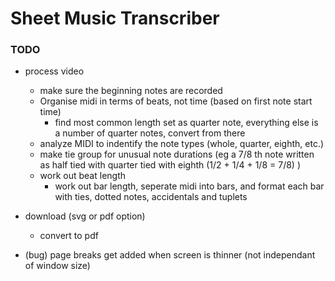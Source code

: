 # Sheet Music Transcriber

### TODO
- process video
  - make sure the beginning notes are recorded
  - Organise midi in terms of beats, not time (based on first note start time)
    - find most common length set as quarter note, everything else is a number of quarter notes, convert from there
  - analyze MIDI to indentify the note types (whole, quarter, eighth, etc.)
  - make tie group for unusual note durations (eg a 7/8 th note written as half tied with quarter tied with eighth (1/2 + 1/4 + 1/8 = 7/8) )
  - work out beat length
    - work out bar length, seperate midi into bars, and format each bar with ties, dotted notes, accidentals and tuplets

- download (svg or pdf option)
  - convert to pdf
- (bug) page breaks get added when screen is thinner (not independant of window size)
